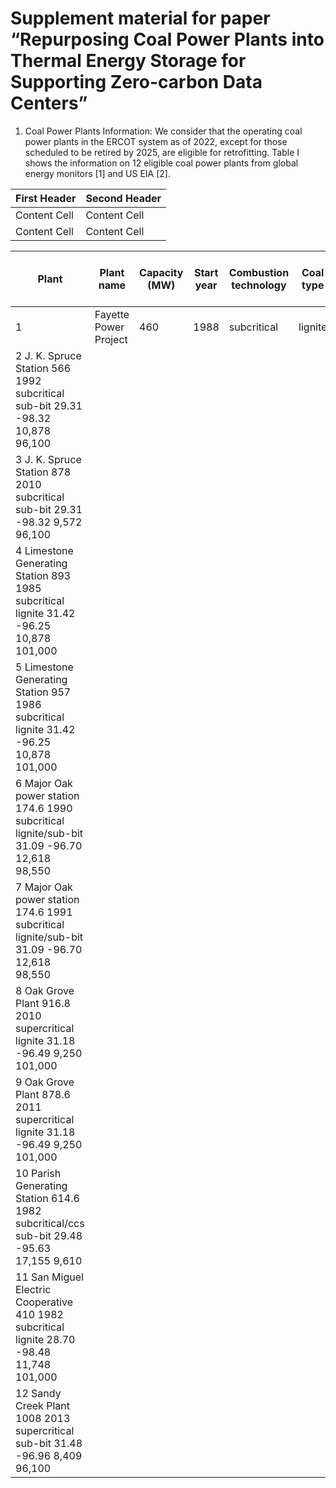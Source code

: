 # Supplement material for paper “Repurposing Coal Power Plants into Thermal Energy Storage for Supporting Zero-carbon Data Centers”

1. Coal Power Plants Information: We consider that the operating coal power plants in the ERCOT system as of 2022, except for those scheduled to be retired by 2025, are eligible for retrofitting. Table I shows the information on 12 eligible coal power plants from global energy monitors [1] and US EIA [2]. 

| First Header  | Second Header |
| ------------- | ------------- |
| Content Cell  | Content Cell  |
| Content Cell  | Content Cell  |

|Plant|	Plant name|	Capacity (MW)|	Start year|	Combustion technology|	Coal type|	Lat|	Lon|	Heat rate (Btu/kWh)|	Emission factor (kg CO2 /TJ)|
| -- | -- | -- | -- | -- | -- | -- | -- | -- | -- |
|1	| Fayette Power Project|	460|	1988|	subcritical|	lignite|	29.92|	-96.75|	10,878|	101,000|
|2	J. K. Spruce Station	566	1992	subcritical	sub-bit	29.31	-98.32	10,878	96,100|
|3	J. K. Spruce Station	878	2010	subcritical	sub-bit	29.31	-98.32	9,572	96,100|
|4	Limestone Generating Station	893	1985	subcritical	lignite	31.42	-96.25	10,878	101,000|
|5	Limestone Generating Station	957	1986	subcritical	lignite	31.42	-96.25	10,878	101,000|
|6	Major Oak power station	174.6	1990	subcritical	lignite/sub-bit	31.09	-96.70	12,618	98,550|
|7	Major Oak power station	174.6	1991	subcritical	lignite/sub-bit	31.09	-96.70	12,618	98,550|
|8	Oak Grove Plant	916.8	2010	supercritical	lignite	31.18	-96.49	9,250	101,000|
|9	Oak Grove Plant	878.6	2011	supercritical	lignite	31.18	-96.49	9,250	101,000|
|10	Parish Generating Station	614.6	1982	subcritical/ccs	sub-bit	29.48	-95.63	17,155	9,610|
|11	San Miguel Electric Cooperative	410	1982	subcritical	lignite	28.70	-98.48	11,748	101,000|
|12	Sandy Creek Plant	1008	2013	supercritical	sub-bit	31.48	-96.96	8,409	96,100|


